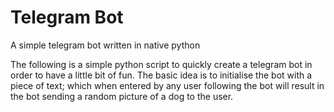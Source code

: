 # Telegram Bot
 A simple telegram bot written in native python


The following is a simple python script to quickly create a telegram bot in order to have a little bit of fun. The basic idea is to initialise the bot with a piece of text; which when entered by any user following the bot will result in the bot sending a random picture of a dog to the user. 